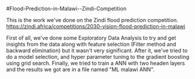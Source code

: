 #Flood-Prediction-in-Malawi--Zindi-Competition

This is the work we've done on the Zindi flood prediction competition.
https://zindi.africa/competitions/2030-vision-flood-prediction-in-malawi

First of all, we've done some Exploratory Data Analysis to try and get insights from the data along with feature selection (Filter method and backward elimination) but it wasn't very significant.
After it, we've tried to do a model selection, and hyper parameter tuning to the gradient boosting using grid search.
Finally, we tried to train a ANN with two headen layers and the results we got are in a file named "ML malawi ANN".



